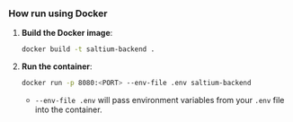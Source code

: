 ### How run using Docker
1. **Build the Docker image**:
   ```bash
   docker build -t saltium-backend .
   ```

2. **Run the container**:
   ```bash
   docker run -p 8080:<PORT> --env-file .env saltium-backend
   ```
   - `--env-file .env` will pass environment variables from your `.env` file into the container.